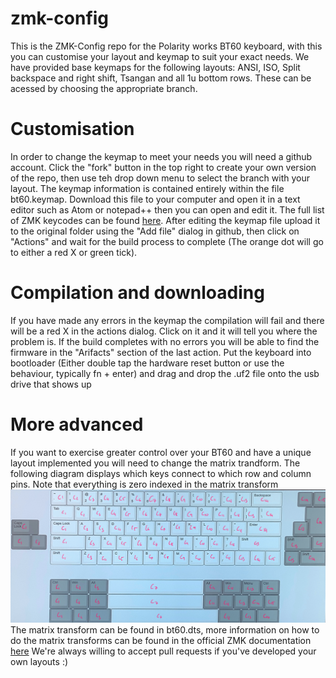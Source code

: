 # zmk-config
This is the ZMK-Config repo for the Polarity works BT60 keyboard, with this you can customise your layout and keymap to suit your exact needs.
We have provided base keymaps for the following layouts: ANSI, ISO, Split backspace and right shift, Tsangan and all 1u bottom rows. These can be acessed  by choosing the appropriate branch. 

# Customisation
In order to change the keymap to meet your needs you will need a github account. Click the "fork" button in the top right to create your own version of the repo, then use teh drop down menu to select the branch with your layout.
The keymap information is contained entirely within the file bt60.keymap. Download this file to your computer and open it in a text editor such as Atom or notepad++ then you can open and edit it. The full list of ZMK keycodes can be found [here](https://zmkfirmware.dev/docs/codes/keyboard-keypad/). 
After editing the keymap file upload it to the original folder using the "Add file" dialog in github, then click on "Actions" and wait for the build process to complete (The orange dot will go to either a red X or green tick).

# Compilation and downloading
 If you have made any errors in the keymap the compilation will fail and there will be a red X in the actions dialog. Click on it and it will tell you where the problem is. 
 If the build completes with no errors you will be able to find the firmware in the "Arifacts" section of the last action. 
 Put the keyboard into bootloader (Either double tap the hardware reset button or use the behaviour, typically fn + enter) and drag and drop the .uf2 file onto the usb drive that shows up
 
 # More advanced
 If you want to exercise greater control over your BT60 and have a unique layout implemented you will need to change the matrix trandform. The following diagram displays which keys connect to which row and column pins. Note that everything is zero indexed in the matrix transform
 	![alt text](rowcolmap.png)
  The matrix transform can be found in bt60.dts, more information on how to do the matrix transforms can be found in the official ZMK documentation [here](https://zmkfirmware.dev/docs/development/new-shield#optional-matrix-transform)
  We're always willing to accept pull requests if you've developed your own layouts :)
